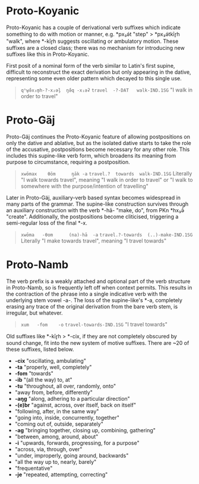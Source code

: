 # Proto-Koyanic
Proto-Koyanic has a couple of derivational verb suffixes which indicate something to do with motion or manner, e.g. \*px₃ə́t "step" > \*px₃ə́tkīr̥h "walk", where \*-kīr̥h suggests oscillating or ambulatory motion. These suffixes are a closed class; there was no mechanism for introducing new suffixes like this in Proto-Koyanic.

First posit of a nominal form of the verb similar to Latin's first supine, difficult to reconstruct the exact derivation but only appearing in the dative, representing some even older pattern which decayed to this single use.
>`qʰw̥ə̄́x₃m̥h-?-x₂əl̥  ŋə̄́q -x₁əʡ`
>`travel  -?-DAT   walk-IND.1SG`
>"I walk in order to travel"
# Proto-Gäj
Proto-Gäj continues the Proto-Koyanic feature of allowing postpositions on only the dative and ablative, but as the isolated dative starts to take the role of the accusative, postpositions become necessary for any other role. This includes this supine-like verb form, which broadens its meaning from purpose to circumstance, requiring a postposition.
>`xwōmax    θōm      ŋāk -a`
>`travel.?  towards  walk-IND.1SG`
>Literally "I walk towards travel", meaning "I walk in order to travel" or "I walk to somewhere with the purpose/intention of travelling"

Later in Proto-Gäj, auxiliary-verb based syntax becomes widespread in many parts of the grammar. The supine-like construction survives through an auxiliary construction with the verb \*-hā- "make, do", from PKn \*hx₃ə̄́ "create".
Additionally, the postpositions become cliticised, triggering a semi-regular loss of the final \*-x.
>`xwōma   -θom      (na)-hā  -a`
>`travel.?-towards  (..)-make-IND.1SG`
>Literally "I make towards travel", meaning "I travel towards"
# Proto-Namb
The verb prefix is a weakly attached and optional part of the verb structure in Proto-Namb, so is frequently left off when context permits. This results in the contraction of the phrase into a single indicative verb with the underlying stem vowel -a-. The loss of the supine-like's \*-a, completely erasing any trace of the original derivation from the bare verb stem, is irregular, but whatever.
>`xum   -fom    -o`
>`travel-towards-IND.1SG`
>"I travel towards"

Old suffixes like \*-kīr̥h > \*-cix, if they are not completely obscured by sound change, fit into the new system of motive suffixes. There are ~20 of these suffixes, listed below.
- **-cix** "oscillating, ambulating"
- **-ta** "properly, well, completely"
- **-fom** "towards"
- **-ib** "(all the way) to, at"
- **-tu** "throughout, all over, randomly, onto"
- "away from, before, differently"
- **-aŋg** "along, adhering to a particular direction"
- **-(e)br** "against, across, over itself, back on itself"
- "following, after, in the same way"
- "going into, inside, concurrently, together"
- "coming out of, outside, separately"
- **-ag** "bringing together, closing up, combining, gathering"
- "between, among, around, about"
- **-i** "upwards, forwards, progressing, for a purpose"
- "across, via, through, over"
- "under, improperly, going around, backwards"
- "all the way up to, nearly, barely"
- "frequentative"
- **-je** "repeated, attempting, correcting"